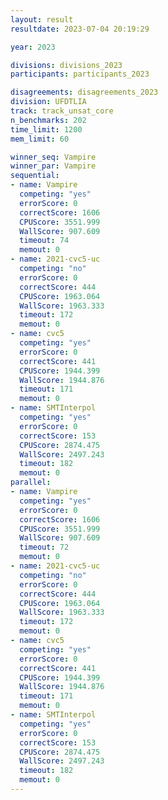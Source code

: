 ```yaml
---
layout: result
resultdate: 2023-07-04 20:19:29

year: 2023

divisions: divisions_2023
participants: participants_2023

disagreements: disagreements_2023
division: UFDTLIA
track: track_unsat_core
n_benchmarks: 202
time_limit: 1200
mem_limit: 60

winner_seq: Vampire
winner_par: Vampire
sequential:
- name: Vampire
  competing: "yes"
  errorScore: 0
  correctScore: 1606
  CPUScore: 3551.999
  WallScore: 907.609
  timeout: 74
  memout: 0
- name: 2021-cvc5-uc
  competing: "no"
  errorScore: 0
  correctScore: 444
  CPUScore: 1963.064
  WallScore: 1963.333
  timeout: 172
  memout: 0
- name: cvc5
  competing: "yes"
  errorScore: 0
  correctScore: 441
  CPUScore: 1944.399
  WallScore: 1944.876
  timeout: 171
  memout: 0
- name: SMTInterpol
  competing: "yes"
  errorScore: 0
  correctScore: 153
  CPUScore: 2874.475
  WallScore: 2497.243
  timeout: 182
  memout: 0
parallel:
- name: Vampire
  competing: "yes"
  errorScore: 0
  correctScore: 1606
  CPUScore: 3551.999
  WallScore: 907.609
  timeout: 72
  memout: 0
- name: 2021-cvc5-uc
  competing: "no"
  errorScore: 0
  correctScore: 444
  CPUScore: 1963.064
  WallScore: 1963.333
  timeout: 172
  memout: 0
- name: cvc5
  competing: "yes"
  errorScore: 0
  correctScore: 441
  CPUScore: 1944.399
  WallScore: 1944.876
  timeout: 171
  memout: 0
- name: SMTInterpol
  competing: "yes"
  errorScore: 0
  correctScore: 153
  CPUScore: 2874.475
  WallScore: 2497.243
  timeout: 182
  memout: 0
---
```

